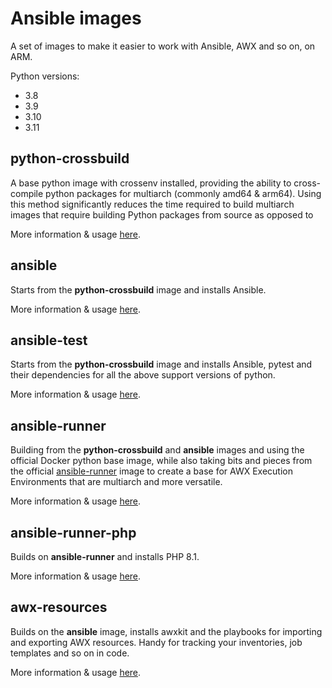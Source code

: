 # Ansible images
A set of images to make it easier to work with Ansible, AWX and so on, on ARM.

Python versions:
  - 3.8
  - 3.9
  - 3.10
  - 3.11

## python-crossbuild
A base python image with crossenv installed, providing the ability to
cross-compile python packages for multiarch (commonly amd64 & arm64).
Using this method significantly reduces the time required to build multiarch
images that require building Python packages from source as opposed to

More information & usage [here](python-crossbuild).

## ansible
Starts from the **python-crossbuild** image and installs Ansible.

More information & usage [here](ansible).

## ansible-test
Starts from the **python-crossbuild** image and installs Ansible, pytest and
their dependencies for all the above support versions of python.

More information & usage [here](ansible-test).

## ansible-runner
Building from the **python-crossbuild** and **ansible** images and using the
official Docker python base image, while also taking bits and pieces from the
official [ansible-runner](https://github.com/ansible/ansible-runner/blob/devel/Dockerfile) image to create a base for AWX Execution Environments that are multiarch and more versatile.

More information & usage [here](ansible-runner).

## ansible-runner-php
Builds on **ansible-runner** and installs PHP 8.1.

More information & usage [here](ansible-runner-php).

## awx-resources
Builds on the **ansible** image, installs awxkit and the playbooks for importing
and exporting AWX resources. Handy for tracking your inventories, job templates
and so on in code.

More information & usage [here](awx-resources).
